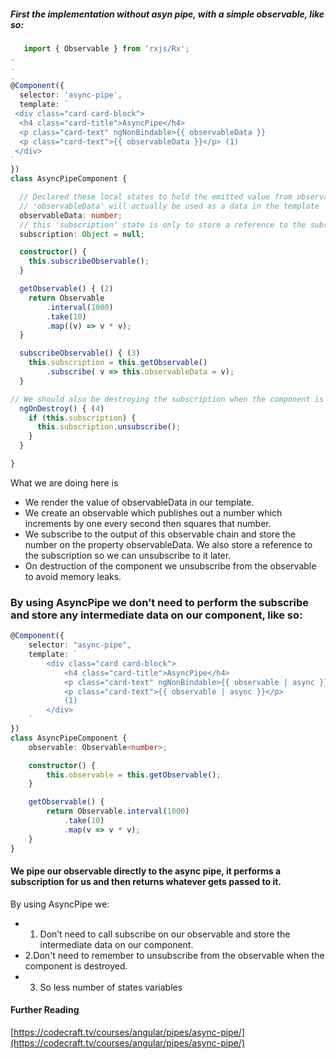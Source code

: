 ##### First the implementation without asyn pipe, with a simple observable, like so:

```ts
   import { Observable } from 'rxjs/Rx';
.
.
.
@Component({
  selector: 'async-pipe',
  template: `
 <div class="card card-block">
  <h4 class="card-title">AsyncPipe</h4>
  <p class="card-text" ngNonBindable>{{ observableData }}
  <p class="card-text">{{ observableData }}</p> (1)
 </div>
`
})
class AsyncPipeComponent {

  // Declared these local states to hold the emitted value from observable
  // 'observableData' will actually be used as a data in the template
  observableData: number;
  // this 'subscription' state is only to store a reference to the subscription so we can unsubscribe to it later.
  subscription: Object = null;

  constructor() {
    this.subscribeObservable();
  }

  getObservable() { (2)
    return Observable
        .interval(1000)
        .take(10)
        .map((v) => v * v);
  }

  subscribeObservable() { (3)
    this.subscription = this.getObservable()
        .subscribe( v => this.observableData = v);
  }

// We should also be destroying the subscription when the component is destroyed. Otherwise we will start leaking data as the old observable, which isn’t used any more, will still be producing results.
  ngOnDestroy() { (4)
    if (this.subscription) {
      this.subscription.unsubscribe();
    }
  }

}
```

What we are doing here is

-   We render the value of observableData in our template.
-   We create an observable which publishes out a number which increments by one every second then squares that number.
-   We subscribe to the output of this observable chain and store the number on the property observableData. We also store a reference to the subscription so we can unsubscribe to it later.
-   On destruction of the component we unsubscribe from the observable to avoid memory leaks.

### By using AsyncPipe we don’t need to perform the subscribe and store any intermediate data on our component, like so:

```ts
@Component({
    selector: "async-pipe",
    template: `
        <div class="card card-block">
            <h4 class="card-title">AsyncPipe</h4>
            <p class="card-text" ngNonBindable>{{ observable | async }}</p>
            <p class="card-text">{{ observable | async }}</p>
            (1)
        </div>
    `
})
class AsyncPipeComponent {
    observable: Observable<number>;

    constructor() {
        this.observable = this.getObservable();
    }

    getObservable() {
        return Observable.interval(1000)
            .take(10)
            .map(v => v * v);
    }
}
```

#### We pipe our observable directly to the async pipe, it performs a subscription for us and then returns whatever gets passed to it.

By using AsyncPipe we:

-   1. Don’t need to call subscribe on our observable and store the intermediate data on our component.
-   2.Don't need to remember to unsubscribe from the observable when the component is destroyed.
-   3. So less number of states variables

#### Further Reading

[https://codecraft.tv/courses/angular/pipes/async-pipe/](https://codecraft.tv/courses/angular/pipes/async-pipe/)
